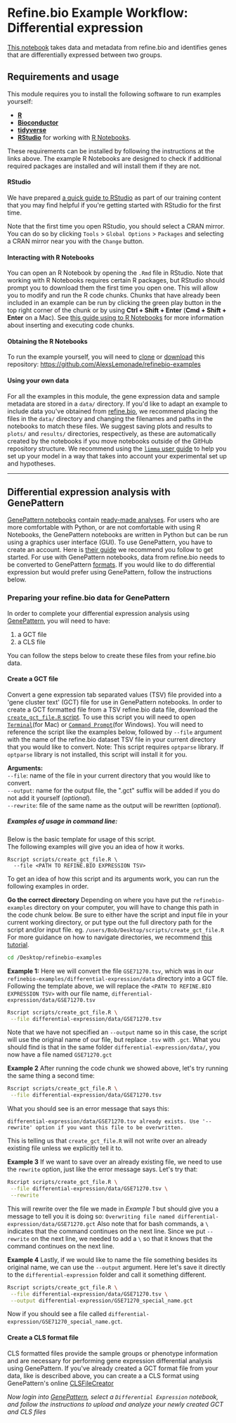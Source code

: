 # Refine.bio Example Workflow: Differential expression

[This notebook](https://alexslemonade.github.io/refinebio-examples/differential-expression/gene_DE.nb.html)
takes data and metadata from refine.bio and identifies genes that are differentially expressed between two groups.

## Requirements and usage

This module requires you to install the following software to run examples yourself:

* [**R**](https://cran.r-project.org/)
* [**Bioconductor**](https://bioconductor.org/install/)
* [**tidyverse**](https://www.tidyverse.org/)
* [**RStudio**](https://www.rstudio.com/products/RStudio/) for working with [R Notebooks](https://bookdown.org/yihui/rmarkdown/notebook.html).

These requirements can be installed by following the instructions at the links above.
The example R Notebooks are designed to check if additional required packages are installed and will install them if they are not.

#### RStudio

We have prepared [a quick guide to RStudio](https://github.com/AlexsLemonade/training-modules/blob/master/intro_to_R_tidyverse/00-rstudio_guide.md) as part of our training content that you may find helpful if you're getting started with RStudio for the first time.

Note that the first time you open RStudio, you should select a CRAN mirror.
You can do so by clicking `Tools` > `Global Options` > `Packages` and selecting a CRAN mirror near you with the `Change` button.

#### Interacting with R Notebooks

You can open an R Notebook by opening the `.Rmd` file in RStudio.
Note that working with R Notebooks requires certain R packages, but RStudio should prompt you to download them the first time you open one.
This will allow you to modify and run the R code chunks.
Chunks that have already been included in an example can be run by clicking the green play button in the top right corner of the chunk or by using **Ctrl + Shift + Enter** (**Cmd + Shift + Enter** on a Mac).
See [this guide using to R Notebooks](https://bookdown.org/yihui/rmarkdown/notebook.html#using-notebooks) for more information about inserting and executing code chunks.

#### Obtaining the R Notebooks

To run the example yourself, you will need to [clone](https://help.github.com/articles/cloning-a-repository/) or [download](https://stackoverflow.com/a/6466993) this repository: https://github.com/AlexsLemonade/refinebio-examples

#### Using your own data

For all the examples in this module, the gene expression data and sample metadata are stored in a `data/` directory.
If you'd like to adapt an example to include data you've obtained from [refine.bio](https://www.refine.bio/), we recommend placing the files in the `data/` directory and changing the filenames and paths in the notebooks to match these files.
We suggest saving plots and results to `plots/` and `results/` directories, respectively, as these are automatically created by the notebooks if you move notebooks outside of the GitHub repository structure.
We recommend using the [`limma` user guide](https://www.bioconductor.org/packages/devel/bioc/vignettes/limma/inst/doc/usersguide.pdf)
to help you set up your model in a way that takes into account your experimental
set up and hypotheses.

***
## Differential expression analysis with GenePattern

[GenePattern notebooks](http://genepattern-notebook.org/example-notebooks/)
contain [ready-made analyses](http://genepattern-notebook.org/example-notebooks/).
For users who are more comfortable with Python, or are not comfortable with
using R Notebooks, the GenePattern notebooks are written in Python but can be run using a graphics user interface (GUI).
To use GenePattern, you have to create an account.
Here is [their guide](http://software.broadinstitute.org/cancer/software/genepattern/quick-start) we recommend you follow to get started.
For use with GenePattern notebooks, data from refine.bio needs to be converted to GenePattern
[formats](http://software.broadinstitute.org/cancer/software/genepattern/file-formats-guide).
If you would like to do differential expression but would prefer using GenePattern, follow the instructions below.

### Preparing your refine.bio data for GenePattern

In order to complete your differential expression analysis using [GenePattern](https://cloud.genepattern.org/gp/pages/login.jsf), you will need to have:  
 1) a GCT file    
 2) a CLS file  

You can follow the steps below to create these files from your refine.bio data.

#### Create a GCT file

Convert a gene expression tab separated values (TSV) file provided into a 'gene cluster text' (GCT) file for use in GenePattern notebooks.
In order to create a GCT formatted file from a TSV refine.bio data file, download the
[`create_gct_file.R` script](https://github.com/AlexsLemonade/refinebio-examples/blob/master/scripts/create_gct_file.R).
To use this script you will need to open [`Terminal`](https://macpaw.com/how-to/use-terminal-on-mac)(for Mac) or [`Command Prompt`](https://www.lifewire.com/command-prompt-2625840)(for Windows).
You will need to reference the script like the examples below, followed by `--file` argument with the name of the refine.bio dataset TSV file in your current directory that you would like to convert.
Note: This script requires `optparse` library. If `optparse` library is not installed, this script will install it for you.

**Arguments:**     
`--file`: name of the file in your current directory that you would like to convert.      
`--output`: name for the output file, the ".gct" suffix will be added if you do not add it yourself (*optional*).  
`--rewrite`: file of the same name as the output will be rewritten (*optional*).     

##### Examples of usage in command line:

Below is the basic template for usage of this script.  
The following examples will give you an idea of how it works.

```
Rscript scripts/create_gct_file.R \
  --file <PATH TO REFINE.BIO EXPRESSION TSV>
```
To get an idea of how this script and its arguments work, you can run the following examples in order.

**Go the correct directory**
Depending on where you have put the `refinebio-examples` directory on your computer, you will have to change this path in the code chunk below.
Be sure to either have the script and input file in your current working directory, or put type out the full directory path for the script and/or input file. eg. `/users/Bob/Desktop/scripts/create_gct_file.R`
For more guidance on how to navigate directories, we recommend [this tutorial](https://swcarpentry.github.io/shell-novice/02-filedir/index.html).

```bash
cd /Desktop/refinebio-examples
```

**Example 1:**
Here we will convert the file `GSE71270.tsv`, which was in our `refinebio-examples/differential-expression/data` directory into a GCT file.
Following the template above, we will replace the `<PATH TO REFINE.BIO EXPRESSION TSV>` with our file name, `differential-expression/data/GSE71270.tsv`

 ```bash
Rscript scripts/create_gct_file.R \
  --file differential-expression/data/GSE71270.tsv
 ```

Note that we have not specified an `--output` name so in this case, the script will use the original name of our file, but replace `.tsv` with `.gct`.
What you should find is that in the same folder `differential-expression/data/`, you now have a file named `GSE71270.gct`

**Example 2**
After running the code chunk we showed above, let's try running the same thing a second time:

```bash
Rscript scripts/create_gct_file.R \
 --file differential-expression/data/GSE71270.tsv
```

What you should see is an error message that says this:

```
differential-expression/data/GSE71270.tsv already exists. Use '--rewrite' option if you want this file to be overwritten.
```

This is telling us that `create_gct_file.R` will not write over an already existing file unless we explicitly tell it to.

**Example 3**
If we want to save over an already existing file, we need to use the `rewrite` option, just like the error message says.
Let's try that:

```bash
Rscript scripts/create_gct_file.R \
 --file differential-expression/data/GSE71270.tsv \
 --rewrite
```

This will rewrite over the file we made in *Example 1* but should give you a message to tell you it is doing so: `Overwriting file named differential-expression/data/GSE71270.gct`
Also note that for bash commands, a `\` indicates that the command continues on the next line.
Since we put `--rewrite` on the next line, we needed to add a `\` so that it knows that the command continues on the next line.

**Example 4**
Lastly, if we would like to name the file something besides its original name, we can use the `--output` argument.
Here let's save it directly to the `differential-expression` folder and call it something different.

```bash
Rscript scripts/create_gct_file.R \
 --file differential-expression/data/GSE71270.tsv \
 --output differential-expression/GSE71270_special_name.gct
```

Now if you should see a file called `differential-expression/GSE71270_special_name.gct`.

#### Create a CLS format file

CLS formatted files provide the sample groups or phenotype information and are necessary for performing gene expression differential analysis using GenePattern.
If you've already created a GCT format file from your data, like is described above, you can create a a CLS format using GenePattern's online
[CLSFileCreator](http://software.broadinstitute.org/cancer/software/genepattern/modules/docs/ClsFileCreator/4)

*Now login into [GenePattern](https://cloud.genepattern.org/gp/pages/login.jsf), select a `Differential Expression` notebook, and follow the instructions to upload and analyze your newly created GCT and CLS files*
